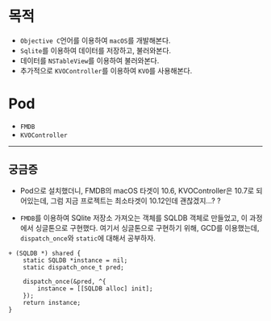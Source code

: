 
# 목적
* `Objective C`언어를 이용하여 `macOS`를 개발해본다.  
* `Sqlite`를 이용하여 데이터를 저장하고, 불러와본다. 
* 데이터를 `NSTableView`를 이용하여 불러와본다.
* 추가적으로 `KVOController`를 이용하여 `KVO`를 사용해본다. 

# Pod
* `FMDB`
* `KVOController`


------- 

## 궁금증
* Pod으로 설치했더니, FMDB의 macOS 타겟이 10.6, KVOController은 10.7로 되어있는데, 그럼 지금 프로젝트는 최소타겟이 10.12인데 괜찮겠지...? ?  

* `FMDB`를 이용하여 SQlite 저장소 가져오는 객체를 SQLDB 객체로 만들었고, 이 과정에서 싱글톤으로 구현했다. 여기서 싱글톤으로 구현하기 위해, GCD를 이용했는데, `dispatch_once`와 `static`에 대해서 공부하자. 
```objc
+ (SQLDB *) shared {
    static SQLDB *instance = nil;
    static dispatch_once_t pred;
    
    dispatch_once(&pred, ^{
        instance = [[SQLDB alloc] init];
    });
    return instance;
}
```
